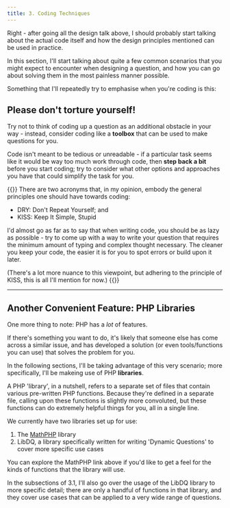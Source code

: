 ```yaml
---
title: 3. Coding Techniques
---
```


Right - after going all the design talk above, I should probably start talking about the actual code itself and how the design principles mentioned can be used in practice. 

In this section, I'll start talking about quite a few common scenarios that you might expect to encounter when designing a question, and how you can go about solving them in the most painless manner possible. 

Something that I'll repeatedly try to emphasise when you're coding is this: 

## Please don't torture yourself!

Try not to think of coding up a question as an additional obstacle in your way - instead, consider coding like a **toolbox** that can be used to make questions for you. 

Code isn't meant to be tedious or unreadable - if a particular task seems like it would be way too much work through code, then **step back a bit** before you start coding; try to consider what other options and approaches you have that could simplify the task for you.

{{<hint info>}}
There are two acronyms that, in my opinion, embody the general principles one should have towards coding: 

- DRY: Don't Repeat Yourself; and
- KISS: Keep It Simple, Stupid

I'd almost go as far as to say that when writing code, you should be as lazy as possible - try to come up with a way to write your question that requires the minimum amount of typing and complex thought necessary. The cleaner you keep your code, the easier it is for you to spot errors or build upon it later. 

(There's a lot more nuance to this viewpoint, but adhering to the principle of KISS, this is all I'll mention for now.)
{{</hint>}}

---

## Another Convenient Feature: PHP Libraries

One more thing to note: PHP has a *lot* of features. 

If there's something you want to do, it's likely that someone else has come across a similar issue, and has developed a solution (or even tools/functions you can use) that solves the problem for you. 

In the following sections, I'll be taking advantage of this very scenario; more specifically, I'll be makeing use of PHP **libraries**. 

A PHP 'library', in a nutshell, refers to a separate set of files that contain various pre-written PHP functions. Because they're defined in a separate file, calling upon these functions is slightly more convoluted, but these functions can do extremely helpful things for you, all in a single line.

We currently have two libraries set up for use: 
1. The [MathPHP](https://github.com/markrogoyski/math-php) library
2. LibDQ, a library specifically written for writing 'Dynamic Questions' to cover more specific use cases

You can explore the MathPHP link above if you'd like to get a feel for the kinds of functions that the library will use. 

In the subsections of 3.1, I'll also go over the usage of the LibDQ library to more specific detail; there are only a handful of functions in that library, and they cover use cases that can be applied to a very wide range of questions. 
